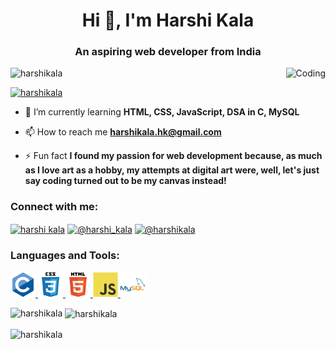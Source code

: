 <h1 align="center">Hi 👋, I'm Harshi Kala</h1>
<h3 align="center">An aspiring web developer from India</h3>
<img align="right" src="https://mir-s3-cdn-cf.behance.net/project_modules/disp/601014116770475.6068beff4640a.gif" alt="Coding">

<p align="left"> <img src="https://komarev.com/ghpvc/?username=harshikala&label=Profile%20views&color=0e75b6&style=flat" alt="harshikala" /> </p>

<p align="left"> <a href="https://github.com/ryo-ma/github-profile-trophy"><img src="https://github-profile-trophy.vercel.app/?username=harshikala" alt="harshikala" /></a> </p>

- 🌱 I’m currently learning **HTML, CSS, JavaScript, DSA in C, MySQL**

- 📫 How to reach me **harshikala.hk@gmail.com**

- ⚡ Fun fact **I found my passion for web development because, as much as I love art as a hobby, my attempts at digital art were, well, let's just say coding turned out to be my canvas instead!**

<h3 align="left">Connect with me:</h3>
<p align="left">
<a href="https://linkedin.com/in/harshi kala" target="blank"><img align="center" src="https://raw.githubusercontent.com/rahuldkjain/github-profile-readme-generator/master/src/images/icons/Social/linked-in-alt.svg" alt="harshi kala" height="30" width="40" /></a>
<a href="https://instagram.com/@harshi_kala" target="blank"><img align="center" src="https://raw.githubusercontent.com/rahuldkjain/github-profile-readme-generator/master/src/images/icons/Social/instagram.svg" alt="@harshi_kala" height="30" width="40" /></a>
<a href="https://www.hackerrank.com/@harshikala" target="blank"><img align="center" src="https://raw.githubusercontent.com/rahuldkjain/github-profile-readme-generator/master/src/images/icons/Social/hackerrank.svg" alt="@harshikala" height="30" width="40" /></a>
</p>

<h3 align="left">Languages and Tools:</h3>
<p align="left"> <a href="https://www.cprogramming.com/" target="_blank" rel="noreferrer"> <img src="https://raw.githubusercontent.com/devicons/devicon/master/icons/c/c-original.svg" alt="c" width="40" height="40"/> </a> <a href="https://www.w3schools.com/css/" target="_blank" rel="noreferrer"> <img src="https://raw.githubusercontent.com/devicons/devicon/master/icons/css3/css3-original-wordmark.svg" alt="css3" width="40" height="40"/> </a> <a href="https://www.w3.org/html/" target="_blank" rel="noreferrer"> <img src="https://raw.githubusercontent.com/devicons/devicon/master/icons/html5/html5-original-wordmark.svg" alt="html5" width="40" height="40"/> </a> <a href="https://developer.mozilla.org/en-US/docs/Web/JavaScript" target="_blank" rel="noreferrer"> <img src="https://raw.githubusercontent.com/devicons/devicon/master/icons/javascript/javascript-original.svg" alt="javascript" width="40" height="40"/> </a> <a href="https://www.mysql.com/" target="_blank" rel="noreferrer"> <img src="https://raw.githubusercontent.com/devicons/devicon/master/icons/mysql/mysql-original-wordmark.svg" alt="mysql" width="40" height="40"/> </a> </p>

<p><img align="left" src="https://github-readme-stats.vercel.app/api/top-langs?username=harshikala&show_icons=true&locale=en&layout=compact" alt="harshikala" /></p>

<p>&nbsp;<img align="center" src="https://github-readme-stats.vercel.app/api?username=harshikala&show_icons=true&locale=en" alt="harshikala" /></p>

<p><img align="center" src="https://github-readme-streak-stats.herokuapp.com/?user=harshikala&" alt="harshikala" /></p>
